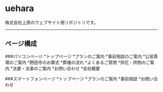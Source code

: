 # uehara
株式会社上原のウェブサイト用リポジトリです。

---

## ページ構成
###パソコンページ
  *トップページ
  *プランのご案内
  *事前相談のご案内
  *公営斎場のご案内
  *野田市のお葬式
  *葬儀の流れ
  *よくあるご質問
  *供花・供物のご案内
  *法要・法事のご案内
  *お問い合わせ
  *会社概要
 
###スマートフォンページ
  *トップページ
  *プランのご案内
  *事前相談
  *お問い合わせ

